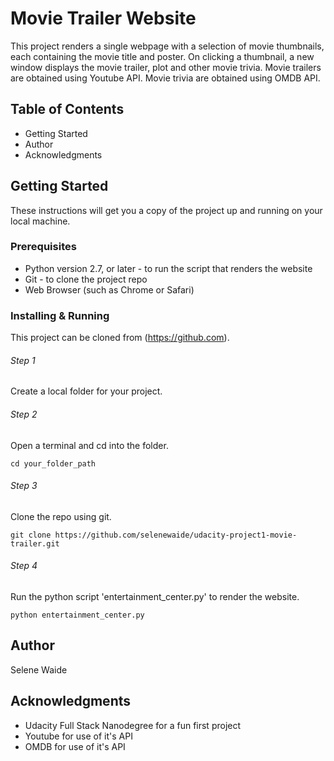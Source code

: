 # Movie Trailer Website

This project renders a single webpage with a selection of movie thumbnails, each containing the movie title and poster. On clicking a thumbnail, a new window displays the movie trailer, plot and other movie trivia. Movie trailers are obtained using Youtube API. Movie trivia are obtained using OMDB API.

## Table of Contents
* Getting Started
* Author
* Acknowledgments
 

## Getting Started

These instructions will get you a copy of the project up and running on your local machine. 

### Prerequisites

* Python version 2.7, or later - to run the script that renders the website
* Git - to clone the project repo
* Web Browser (such as Chrome or Safari)

### Installing & Running

This project can be cloned from (https://github.com).

###### Step 1
Create a local folder for your project.

###### Step 2
Open a terminal and cd into the folder.
```
cd your_folder_path
```

###### Step 3
Clone the repo using git.
```
git clone https://github.com/selenewaide/udacity-project1-movie-trailer.git
```

###### Step 4
Run the python script 'entertainment_center.py' to render the website.
```
python entertainment_center.py
```

## Author

Selene Waide

## Acknowledgments

* Udacity Full Stack Nanodegree for a fun first project
* Youtube for use of it's API
* OMDB for use of it's API
